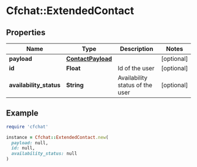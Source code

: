 # Cfchat::ExtendedContact

## Properties

| Name | Type | Description | Notes |
| ---- | ---- | ----------- | ----- |
| **payload** | [**ContactPayload**](ContactPayload.md) |  | [optional] |
| **id** | **Float** | Id of the user | [optional] |
| **availability_status** | **String** | Availability status of the user | [optional] |

## Example

```ruby
require 'cfchat'

instance = Cfchat::ExtendedContact.new(
  payload: null,
  id: null,
  availability_status: null
)
```

